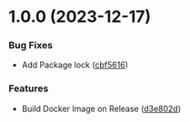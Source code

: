 # 1.0.0 (2023-12-17)


### Bug Fixes

* Add Package lock ([cbf5616](https://github.com/bcanfield/rpicam-gstreamer-pipeline/commit/cbf5616cb4d5d0019b739e3c9ff3ca7c97c99468))


### Features

* Build Docker Image on Release ([d3e802d](https://github.com/bcanfield/rpicam-gstreamer-pipeline/commit/d3e802d4f2f04ed13070e0fc7d277d6d527d516a))
